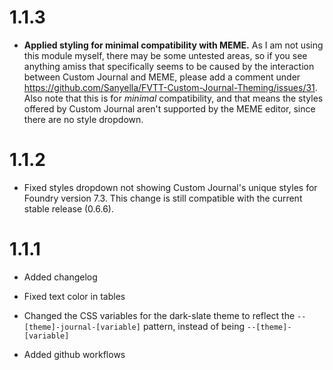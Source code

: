 # 1.1.3

- **Applied styling for minimal compatibility with MEME.** As I am not using this module myself, there may be some untested areas, so if you see anything amiss that specifically seems to be caused by the interaction between Custom Journal and MEME, please add a comment under https://github.com/Sanyella/FVTT-Custom-Journal-Theming/issues/31. Also note that this is for *minimal* compatibility, and that means the styles offered by Custom Journal aren't supported by the MEME editor, since there are no style dropdown. 

# 1.1.2

- Fixed styles dropdown not showing Custom Journal's unique styles for Foundry version 7.3. This change is still compatible with the current stable release (0.6.6).

# 1.1.1

- Added changelog

- Fixed text color in tables

- Changed the CSS variables for the dark-slate theme to reflect the `--[theme]-journal-[variable]` pattern, instead of being `--[theme]-[variable]`

- Added github workflows